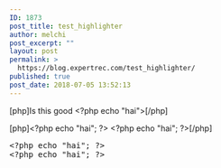 ```yaml
---
ID: 1873
post_title: test_highlighter
author: melchi
post_excerpt: ""
layout: post
permalink: >
  https://blog.expertrec.com/test_highlighter/
published: true
post_date: 2018-07-05 13:52:13
---
```

<!--more-->

[php]Is this good &lt;?php echo &quot;hai&quot;&gt;[/php]

[php]&lt;?php echo &quot;hai&quot;; ?&gt;
&lt;?php echo &quot;hai&quot;; ?&gt;[/php]<code></code>

<pre class="lang:php decode:true" title="Testing">&lt;?php echo "hai"; ?&gt;
&lt;?php echo "hai"; ?&gt;</pre>